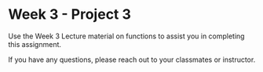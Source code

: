 # Week 3 - Project 3

Use the Week 3 Lecture material on functions to assist you in completing this assignment.

If you have any questions, please reach out to your classmates or instructor.
